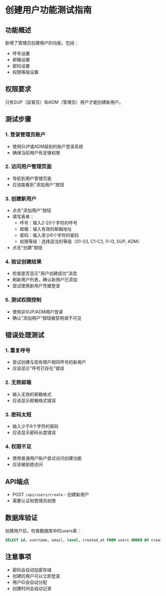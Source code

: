 # 创建用户功能测试指南

## 功能概述
新增了管理员创建用户的功能，包括：
- 呼号设置
- 邮箱设置  
- 密码设置
- 权限等级设置

## 权限要求
只有SUP（监督员）和ADM（管理员）用户才能创建新用户。

## 测试步骤

### 1. 登录管理员账户
- 使用SUP或ADM级别的账户登录系统
- 确保当前用户有足够权限

### 2. 访问用户管理页面
- 导航到用户管理页面
- 应该能看到"添加用户"按钮

### 3. 创建新用户
- 点击"添加用户"按钮
- 填写表单：
  - 呼号：输入2-20个字符的呼号
  - 邮箱：输入有效的邮箱地址
  - 密码：输入至少6个字符的密码
  - 权限等级：选择适当的等级（S1-S3, C1-C3, I1-I3, SUP, ADM）
- 点击"创建"按钮

### 4. 验证创建结果
- 检查是否显示"用户创建成功"消息
- 刷新用户列表，确认新用户已添加
- 尝试使用新用户凭据登录

### 5. 测试权限控制
- 使用非SUP/ADM用户登录
- 确认"添加用户"按钮被禁用或不可见

## 错误处理测试

### 1. 重复呼号
- 尝试创建与现有用户相同呼号的新用户
- 应该显示"呼号已存在"错误

### 2. 无效邮箱
- 输入无效的邮箱格式
- 应该显示邮箱格式错误

### 3. 密码太短
- 输入少于6个字符的密码
- 应该显示密码长度错误

### 4. 权限不足
- 使用普通用户账户尝试访问创建功能
- 应该被拒绝访问

## API端点
- POST `/api/users/create` - 创建新用户
- 需要认证和管理员权限

## 数据库验证
创建用户后，检查数据库中的users表：
```sql
SELECT id, username, email, level, created_at FROM users ORDER BY created_at DESC LIMIT 5;
```

## 注意事项
- 密码会自动加密存储
- 创建的用户可以立即登录
- 用户ID会自动分配
- 创建时间会自动记录 